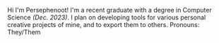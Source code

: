 Hi I'm Persephenoot! I'm a recent graduate with a degree in Computer Science _(Dec. 2023)_. I plan on developing tools for various personal creative projects of mine, and to export them to others.
Pronouns: They/Them
<!---
ADD INFO ABOUT PERSONAL PROJECTS HERE AFTER THEY START TO EXIST
--->
